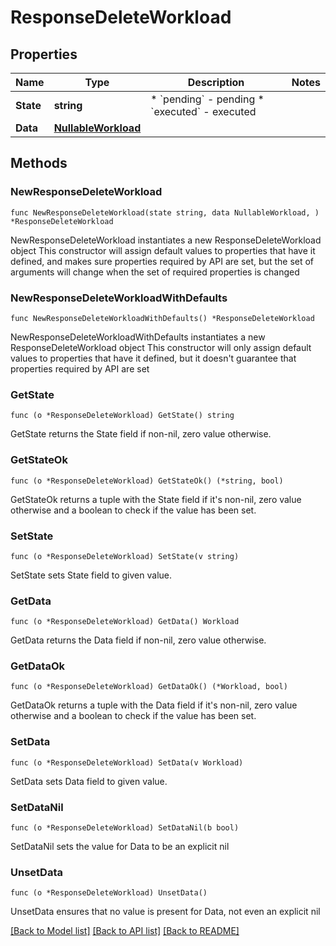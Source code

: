 # ResponseDeleteWorkload

## Properties

Name | Type | Description | Notes
------------ | ------------- | ------------- | -------------
**State** | **string** | * &#x60;pending&#x60; - pending * &#x60;executed&#x60; - executed | 
**Data** | [**NullableWorkload**](Workload.md) |  | 

## Methods

### NewResponseDeleteWorkload

`func NewResponseDeleteWorkload(state string, data NullableWorkload, ) *ResponseDeleteWorkload`

NewResponseDeleteWorkload instantiates a new ResponseDeleteWorkload object
This constructor will assign default values to properties that have it defined,
and makes sure properties required by API are set, but the set of arguments
will change when the set of required properties is changed

### NewResponseDeleteWorkloadWithDefaults

`func NewResponseDeleteWorkloadWithDefaults() *ResponseDeleteWorkload`

NewResponseDeleteWorkloadWithDefaults instantiates a new ResponseDeleteWorkload object
This constructor will only assign default values to properties that have it defined,
but it doesn't guarantee that properties required by API are set

### GetState

`func (o *ResponseDeleteWorkload) GetState() string`

GetState returns the State field if non-nil, zero value otherwise.

### GetStateOk

`func (o *ResponseDeleteWorkload) GetStateOk() (*string, bool)`

GetStateOk returns a tuple with the State field if it's non-nil, zero value otherwise
and a boolean to check if the value has been set.

### SetState

`func (o *ResponseDeleteWorkload) SetState(v string)`

SetState sets State field to given value.


### GetData

`func (o *ResponseDeleteWorkload) GetData() Workload`

GetData returns the Data field if non-nil, zero value otherwise.

### GetDataOk

`func (o *ResponseDeleteWorkload) GetDataOk() (*Workload, bool)`

GetDataOk returns a tuple with the Data field if it's non-nil, zero value otherwise
and a boolean to check if the value has been set.

### SetData

`func (o *ResponseDeleteWorkload) SetData(v Workload)`

SetData sets Data field to given value.


### SetDataNil

`func (o *ResponseDeleteWorkload) SetDataNil(b bool)`

 SetDataNil sets the value for Data to be an explicit nil

### UnsetData
`func (o *ResponseDeleteWorkload) UnsetData()`

UnsetData ensures that no value is present for Data, not even an explicit nil

[[Back to Model list]](../README.md#documentation-for-models) [[Back to API list]](../README.md#documentation-for-api-endpoints) [[Back to README]](../README.md)


